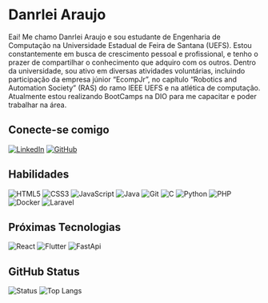 # Danrlei Araujo
Eai! Me chamo Danrlei Araujo e sou estudante de Engenharia de Computação na Universidade Estadual de Feira de Santana (UEFS). Estou constantemente em busca de crescimento pessoal e profissional, e tenho o prazer de compartilhar o conhecimento que adquiro com os outros.
Dentro da universidade, sou ativo em diversas atividades voluntárias, incluindo participação da empresa júnior “EcompJr”, no capítulo “Robotics and Automation Society” (RAS) do ramo IEEE UEFS e na atlética de computação. Atualmente estou realizando BootCamps na DIO para me capacitar e poder trabalhar na área. 

## Conecte-se comigo
[![LinkedIn](https://img.shields.io/badge/LinkedIn-000?style=for-the-badge&logo=linkedin&logoColor=0E76A8)](https://www.linkedin.com/in/danrlei-araujo/)
[![GitHub](https://img.shields.io/badge/GitHub-000?style=for-the-badge&logo=github&logoColor=0E76A8)](https://github.com/danrleiaraujo)
## Habilidades
![HTML5](https://img.shields.io/badge/HTML5-E34F26?style=for-the-badge&logo=html5&logoColor=white)
![CSS3](https://img.shields.io/badge/CSS3-1572B6?style=for-the-badge&logo=css3&logoColor=white)
![JavaScript](https://img.shields.io/badge/JavaScript-F7DF1E?style=for-the-badge&logo=javascript&logoColor=white)
![Java](https://img.shields.io/badge/Java-000?style=for-the-badge&logo=openjdk)
![Git](https://img.shields.io/badge/GIT-E44C30?style=for-the-badge&logo=git&logoColor=white)
![C](https://img.shields.io/badge/c-original.svg?style=for-the-badge&logo=C&logoColor=white)
![Python](https://img.shields.io/badge/python-306998.svg?style=for-the-badge&logo=python&logoColor=white)
![PHP](https://img.shields.io/badge/PHP-787cb5?style=for-the-badge&logo=php&logoColor=white)
![Docker](https://img.shields.io/badge/Docker-0db7ed?style=for-the-badge&logo=Docker&logoColor=white)
![Laravel](https://img.shields.io/badge/Laravel-F05340?style=for-the-badge&logo=Laravel&logoColor=white)

## Próximas Tecnologias
![React](https://img.shields.io/badge/React-000?style=for-the-badge&logo=react)
![Flutter](https://img.shields.io/badge/Fluter-0xf0517?style=for-the-badge&logo=Flutter)
![FastApi](https://img.shields.io/badge/FastApi-white?style=for-the-badge&logo=FastApi)

## GitHub Status
![Status](https://github-readme-stats.vercel.app/api?username=danrleiaraujo&show_icons=true&theme=dracula&include_all_commits=true&count_private=true) 
![Top Langs](https://github-readme-stats.vercel.app/api/top-langs/?username=danrleiaraujo&layout=compact&langs_count=7&theme=dracula)
